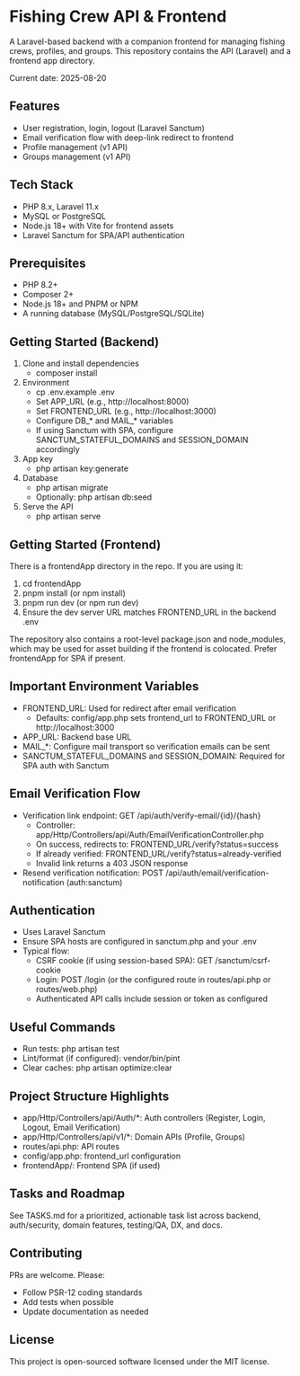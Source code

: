 # Fishing Crew API & Frontend

A Laravel-based backend with a companion frontend for managing fishing crews, profiles, and groups. This repository contains the API (Laravel) and a frontend app directory.

Current date: 2025-08-20

## Features
- User registration, login, logout (Laravel Sanctum)
- Email verification flow with deep-link redirect to frontend
- Profile management (v1 API)
- Groups management (v1 API)

## Tech Stack
- PHP 8.x, Laravel 11.x
- MySQL or PostgreSQL
- Node.js 18+ with Vite for frontend assets
- Laravel Sanctum for SPA/API authentication

## Prerequisites
- PHP 8.2+
- Composer 2+
- Node.js 18+ and PNPM or NPM
- A running database (MySQL/PostgreSQL/SQLite)

## Getting Started (Backend)
1. Clone and install dependencies
   - composer install
2. Environment
   - cp .env.example .env
   - Set APP_URL (e.g., http://localhost:8000)
   - Set FRONTEND_URL (e.g., http://localhost:3000)
   - Configure DB_* and MAIL_* variables
   - If using Sanctum with SPA, configure SANCTUM_STATEFUL_DOMAINS and SESSION_DOMAIN accordingly
3. App key
   - php artisan key:generate
4. Database
   - php artisan migrate
   - Optionally: php artisan db:seed
5. Serve the API
   - php artisan serve

## Getting Started (Frontend)
There is a frontendApp directory in the repo. If you are using it:
1. cd frontendApp
2. pnpm install (or npm install)
3. pnpm run dev (or npm run dev)
4. Ensure the dev server URL matches FRONTEND_URL in the backend .env

The repository also contains a root-level package.json and node_modules, which may be used for asset building if the frontend is colocated. Prefer frontendApp for SPA if present.

## Important Environment Variables
- FRONTEND_URL: Used for redirect after email verification
  - Defaults: config/app.php sets frontend_url to FRONTEND_URL or http://localhost:3000
- APP_URL: Backend base URL
- MAIL_*: Configure mail transport so verification emails can be sent
- SANCTUM_STATEFUL_DOMAINS and SESSION_DOMAIN: Required for SPA auth with Sanctum

## Email Verification Flow
- Verification link endpoint: GET /api/auth/verify-email/{id}/{hash}
  - Controller: app/Http/Controllers/api/Auth/EmailVerificationController.php
  - On success, redirects to: FRONTEND_URL/verify?status=success
  - If already verified: FRONTEND_URL/verify?status=already-verified
  - Invalid link returns a 403 JSON response
- Resend verification notification: POST /api/auth/email/verification-notification (auth:sanctum)

## Authentication
- Uses Laravel Sanctum
- Ensure SPA hosts are configured in sanctum.php and your .env
- Typical flow:
  - CSRF cookie (if using session-based SPA): GET /sanctum/csrf-cookie
  - Login: POST /login (or the configured route in routes/api.php or routes/web.php)
  - Authenticated API calls include session or token as configured

## Useful Commands
- Run tests: php artisan test
- Lint/format (if configured): vendor/bin/pint
- Clear caches: php artisan optimize:clear

## Project Structure Highlights
- app/Http/Controllers/api/Auth/*: Auth controllers (Register, Login, Logout, Email Verification)
- app/Http/Controllers/api/v1/*: Domain APIs (Profile, Groups)
- routes/api.php: API routes
- config/app.php: frontend_url configuration
- frontendApp/: Frontend SPA (if used)

## Tasks and Roadmap
See TASKS.md for a prioritized, actionable task list across backend, auth/security, domain features, testing/QA, DX, and docs.

## Contributing
PRs are welcome. Please:
- Follow PSR-12 coding standards
- Add tests when possible
- Update documentation as needed

## License
This project is open-sourced software licensed under the MIT license.
